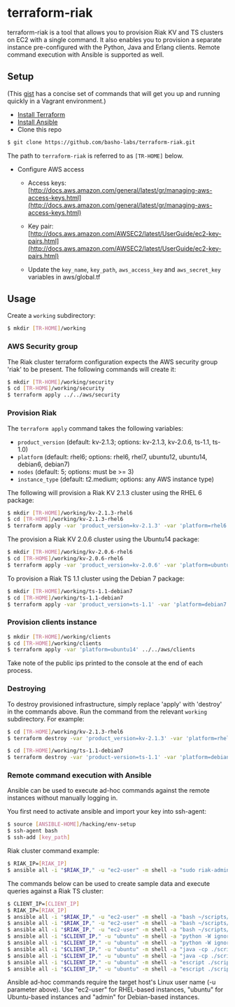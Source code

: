 # terraform-riak

terraform-riak is a tool that allows you to provision Riak KV and TS clusters on EC2 with a single command. It also enables you to provision a separate instance pre-configured with the Python, Java and Erlang clients. Remote command execution with Ansible is supported as well.

## Setup

(This [gist](https://gist.github.com/rcgenova/589102cf4ed66e0178c9) has a concise set of commands that will get you up and running quickly in a Vagrant environment.)

* [Install Terraform](https://terraform.io/intro/getting-started/install.html)
* [Install Ansible](http://docs.ansible.com/ansible/intro_installation.html)
* Clone this repo

```bash
$ git clone https://github.com/basho-labs/terraform-riak.git
```

The path to `terraform-riak` is referred to as `[TR-HOME]` below.

* Configure AWS access

  * Access keys: [http://docs.aws.amazon.com/general/latest/gr/managing-aws-access-keys.html](http://docs.aws.amazon.com/general/latest/gr/managing-aws-access-keys.html)

  * Key pair: [http://docs.aws.amazon.com/AWSEC2/latest/UserGuide/ec2-key-pairs.html](http://docs.aws.amazon.com/AWSEC2/latest/UserGuide/ec2-key-pairs.html)

  * Update the `key_name`, `key_path`, `aws_access_key` and `aws_secret_key` variables in aws/global.tf

## Usage

Create a `working` subdirectory:

```bash
$ mkdir [TR-HOME]/working
```

### AWS Security group

The Riak cluster terraform configuration expects the AWS security group 'riak' to be present. The following commands will create it:

```bash
$ mkdir [TR-HOME]/working/security
$ cd [TR-HOME]/working/security
$ terraform apply ../../aws/security
```

### Provision Riak

The `terraform apply` command takes the following variables:

* `product_version` (default: kv-2.1.3; options: kv-2.1.3, kv-2.0.6, ts-1.1, ts-1.0)
* `platform` (default: rhel6; options: rhel6, rhel7, ubuntu12, ubuntu14, debian6, debian7)
* `nodes` (default: 5; options: must be >= 3)
* `instance_type` (default: t2.medium; options: any AWS instance type)

The following will provision a Riak KV 2.1.3 cluster using the RHEL 6 package:

```bash
$ mkdir [TR-HOME]/working/kv-2.1.3-rhel6
$ cd [TR-HOME]/working/kv-2.1.3-rhel6
$ terraform apply -var 'product_version=kv-2.1.3' -var 'platform=rhel6' ../../aws/riak
```

The provision a Riak KV 2.0.6 cluster using the Ubuntu14 package:

```bash
$ mkdir [TR-HOME]/working/kv-2.0.6-rhel6
$ cd [TR-HOME]/working/kv-2.0.6-rhel6
$ terraform apply -var 'product_version=kv-2.0.6' -var 'platform=ubuntu14' ../../aws/riak
```

To provision a Riak TS 1.1 cluster using the Debian 7 package:

```bash
$ mkdir [TR-HOME]/working/ts-1.1-debian7
$ cd [TR-HOME]/working/ts-1.1-debian7
$ terraform apply -var 'product_version=ts-1.1' -var 'platform=debian7' ../../aws/riak
```

### Provision clients instance

```bash
$ mkdir [TR-HOME]/working/clients
$ cd [TR-HOME]/working/clients
$ terraform apply -var 'platform=ubuntu14' ../../aws/clients
```

Take note of the public ips printed to the console at the end of each process.

### Destroying

To destroy provisioned infrastructure, simply replace 'apply' with 'destroy' in the commands above. Run the command from the relevant `working` subdirectory. For example:

```bash
$ cd [TR-HOME]/working/kv-2.1.3-rhel6
$ terraform destroy -var 'product_version=kv-2.1.3' -var 'platform=rhel6' ../../aws/riak

$ cd [TR-HOME]/working/ts-1.1-debian7
$ terraform destroy -var 'product-version=ts-1.1' -var 'platform=debian7' ../../aws/riak
```

### Remote command execution with Ansible

Ansible can be used to execute ad-hoc commands against the remote instances without manually logging in. 

You first need to activate ansible and import your key into ssh-agent:

```bash
$ source [ANSIBLE-HOME]/hacking/env-setup
$ ssh-agent bash
$ ssh-add [key_path]
```

Riak cluster command example:

```bash
$ RIAK_IP=[RIAK_IP]
$ ansible all -i "$RIAK_IP," -u "ec2-user" -m shell -a "sudo riak-admin member_status"
```

The commands below can be used to create sample data and execute queries against a Riak TS cluster:

```bash
$ CLIENT_IP=[CLIENT_IP]
$ RIAK_IP=[RIAK_IP]
$ ansible all -i "$RIAK_IP," -u "ec2-user" -m shell -a "bash ~/scripts/create_ts_bucket.sh GeoCheckin1"
$ ansible all -i "$RIAK_IP," -u "ec2-user" -m shell -a "bash ~/scripts/create_ts_bucket.sh GeoCheckin2"
$ ansible all -i "$RIAK_IP," -u "ec2-user" -m shell -a "bash ~/scripts/create_ts_bucket.sh GeoCheckin3"
$ ansible all -i "$CLIENT_IP," -u "ubuntu" -m shell -a "python -W ignore ./scripts/python/TSInsert.py $RIAK_IP GeoCheckin1"
$ ansible all -i "$CLIENT_IP," -u "ubuntu" -m shell -a "python -W ignore ./scripts/python/TSQuery.py $RIAK_IP GeoCheckin1"
$ ansible all -i "$CLIENT_IP," -u "ubuntu" -m shell -a "java -cp ./scripts/java:./riak-client-2.0.3-jar-with-dependencies.jar:./slf4j-1.7.12/slf4j-jdk14-1.7.12.jar TSInsert $RIAK_IP GeoCheckin2"
$ ansible all -i "$CLIENT_IP," -u "ubuntu" -m shell -a "java -cp ./scripts/java:./riak-client-2.0.3-jar-with-dependencies.jar:./slf4j-1.7.12/slf4j-jdk14-1.7.12.jar TSQuery $RIAK_IP GeoCheckin2"
$ ansible all -i "$CLIENT_IP," -u "ubuntu" -m shell -a "escript ./scripts/erlang/TSInsert $RIAK_IP GeoCheckin3"
$ ansible all -i "$CLIENT_IP," -u "ubuntu" -m shell -a "escript ./scripts/erlang/TSQuery $RIAK_IP GeoCheckin3"
```

Ansible ad-hoc commands require the target host's Linux user name (-u parameter above). Use "ec2-user" for RHEL-based instances, "ubuntu" for Ubuntu-based instances and "admin" for Debian-based instances.


